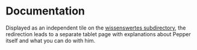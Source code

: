 # Documentation
Displayed as an independent tile on the [wissenswertes subdirectory](/../main/subdir-wissenswertes), the redirection leads to a separate tablet page with explanations about Pepper itself and what you can do with him. 
